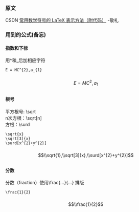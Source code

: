 <!--
title:常用数学符号LaTeX（转载摘录）
date:2024-07-23 03:00:05
tags: - LaTeX - repost
-->

### 原文
CSDN [常用数学符号的 LaTeX 表示方法（附代码）](https://blog.csdn.net/fengmaomao1991/article/details/118960496)
-敬礼

### 用到的公式(备忘)
#### 指数和下标
用^和_后加相应字符
```
E = MC^{2},a_{1}
```  

<span class="output line-center">$$E = MC^{2},a_{1}$$</span>

#### 根号
平方根号: \sqrt  
n次方根：\sqrt[n]  
方根：\surd  

```
\sqrt{x}
\sqrt[3]{x}
\surd[x^{2}+y^{2}]
```


<span class="output line-center">$$\\sqrt{1},\\sqrt[3]{x},\\surd[x^{2}+y^{2}]$$</span>

#### 分数
分数（fraction）使用\frac{…}{…} 排版
```
\frac{1}{2}
```
<span class="output line-center">$$\\frac{1}{2}$$</span>

<style >
.output.line-center {
	width: 100%;
	display:flex;
    justify-content: center;
}
	
</style>
